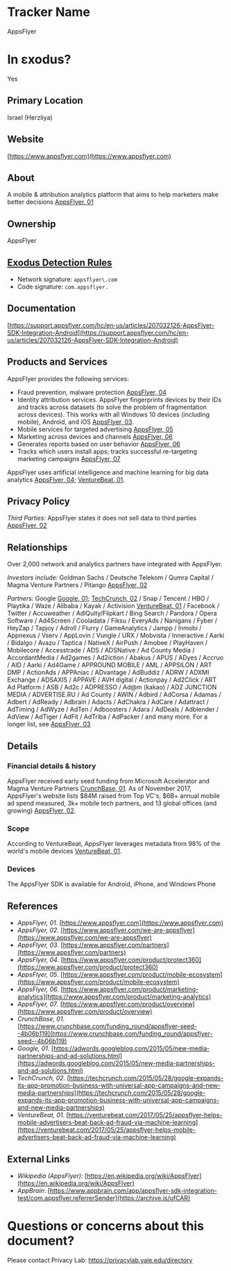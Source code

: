 # Tracker Name
AppsFlyer

# In εxodus?
Yes

## Primary Location
Israel (Herzliya)

## Website
[https://www.appsflyer.com](https://www.appsflyer.com)

## About
A mobile & attribution analytics platform that aims to help marketers make better decisions [AppsFlyer, 01](https://www.appsflyer.com)

## Ownership
AppsFlyer

## [Exodus Detection Rules](https://exodus-privacy.eu.org)
*   Network signature: `appsflyer\.com`
*   Code signature: `com.appsflyer.`

## Documentation
[https://support.appsflyer.com/hc/en-us/articles/207032126-AppsFlyer-SDK-Integration-Android](https://support.appsflyer.com/hc/en-us/articles/207032126-AppsFlyer-SDK-Integration-Android)

## Products and Services
AppsFlyer provides the following services:

* Fraud prevention, malware protection [AppsFlyer, 04](https://www.appsflyer.com/product/protect360)
* Identity attribution services. AppsFlyer fingerprints devices by their IDs and tracks across datasets (to solve the problem of fragmentation across devices). This works with all Windows 10 devices (including mobile), Android, and iOS [AppsFlyer, 03](https://www.appsflyer.com/product/mobile-attribution-for-user-acquisition).
* Mobile services for targeted advertising [AppsFlyer, 05](https://www.appsflyer.com/product/mobile-ecosystem)
* Marketing across devices and channels [AppsFlyer, 06](https://www.appsflyer.com/product/marketing-analytics)
* Generates reports based on user behavior [AppsFlyer, 06](https://www.appsflyer.com/product/marketing-analytics)
* Tracks which users install apps; tracks successful re-targeting marketing campaigns [AppsFlyer, 07](https://www.appsflyer.com/product/overview)

AppsFlyer uses artificial intelligence and machine learning for big data analytics [AppsFlyer, 04](https://www.appsflyer.com/product/protect360); [VentureBeat, 01](https://venturebeat.com/2017/05/25/appsflyer-helps-mobile-advertisers-beat-back-ad-fraud-via-machine-learning).

## Privacy Policy
_Third Parties:_ AppsFlyer states it does not sell data to third parties [AppsFlyer, 02](https://www.appsflyer.com/we-are-appsflyer)

## Relationships
Over 2,000 network and analytics partners have integrated with AppsFlyer.

_Investors include:_ Goldman Sachs / Deutsche Telekom / Qumra Capital / Magma Venture Partners / Pitango [AppsFlyer, 02](https://www.appsflyer.com/we-are-appsflyer)  

_Partners:_ Google [Google, 01](https://adwords.googleblog.com/2015/05/new-media-partnerships-and-ad-solutions.html); [TechCrunch, 02](https://techcrunch.com/2015/05/28/google-expands-its-app-promotion-business-with-universal-app-campaigns-and-new-media-partnerships) / Snap / Tencent / HBO / Playtika / Waze / Alibaba / Kayak / Activision [VentureBeat, 01](https://venturebeat.com/2017/05/25/appsflyer-helps-mobile-advertisers-beat-back-ad-fraud-via-machine-learning) / Facebook / Twitter / Accuweather / AdlQuity/Flipkart / Bing Search / Pandora / Opera Software / Ad4Screen / Cooladata / Fiksu / EveryAds / Nanigans / Fyber / HeyZap / Tapjoy / Adroll / Flurry / GameAnalytics / Jampp / Inmobi / Appnexus / Vserv / AppLovin / Vungle / URX / Mobvista / Inneractive / Aarki / Bidalgo / Avazu / Taptica / NativeX / AirPush / Amobee / PlayHaven / Mobilecore / Accesstrade / ADS / ADSNative / Ad County Media / AccordantMedia / Ad2games / Ad2iction / Abakus / APUS / ADyes / Accruo / AID / Aarki / Ad4Game / APPROUND MOBILE / AML / APPSILON / ART DMP / ActionAds / APPAniac / ADvantage / AdBuddiz / ADRW / ADXMI Exchange / ADSAXIS / APPAVE / AVH digital / Actionpay / Ad2Click / ART Ad Platform / ASB / Ad2c / ADPRESSO / Ad@m (kakao) / ADZ JUNCTION MEDIA / ADVERTISE.RU / Ad County / AWIN / Adbird / AdCorsa / Adamas / Adbert / AdReady / Adbrain / Adacts / AdChakra / AdCare / Adattract / AdTiming / AdWyze / AdTen / Adboosters / Adara / AdDeals / Adblender / AdView / AdTiger / AdFit / AdTriba / AdPacker / and many more. For a longer list, see [AppsFlyer, 03](https://www.appsflyer.com/partners)

## Details
### Financial details & history
AppsFlyer received early seed funding from Microsoft Accelerator and Magma Venture Partners [CrunchBase, 01](https://www.crunchbase.com/funding_round/appsflyer-seed--4b06b119). As of November 2017, AppsFlyer's website lists $84M raised from Top VC's, $6B+ annual mobile ad spend measured, 3k+ mobile tech partners, and 13 global offices (and growing) [AppsFlyer, 02](https://www.appsflyer.com/we-are-appsflyer).

### Scope
According to VentureBeat, AppsFlyer leverages metadata from 98% of the world's mobile devices [VentureBeat, 01](https://venturebeat.com/2017/05/25/appsflyer-helps-mobile-advertisers-beat-back-ad-fraud-via-machine-learning).

### Devices
The AppsFlyer SDK is available for Android, iPhone, and Windows Phone

## References
* _AppsFlyer, 01_. [https://www.appsflyer.com](https://www.appsflyer.com)  
* _AppsFlyer, 02_. [https://www.appsflyer.com/we-are-appsflyer](https://www.appsflyer.com/we-are-appsflyer)  
* _AppsFlyer, 03_. [https://www.appsflyer.com/partners](https://www.appsflyer.com/partners)  
* _AppsFlyer, 04_. [https://www.appsflyer.com/product/protect360](https://www.appsflyer.com/product/protect360)  
* _AppsFlyer, 05_. [https://www.appsflyer.com/product/mobile-ecosystem](https://www.appsflyer.com/product/mobile-ecosystem)  
* _AppsFlyer, 06_. [https://www.appsflyer.com/product/marketing-analytics](https://www.appsflyer.com/product/marketing-analytics)  
* _AppsFlyer, 07_. [https://www.appsflyer.com/product/overview](https://www.appsflyer.com/product/overview)
* _CrunchBase, 01_. [https://www.crunchbase.com/funding_round/appsflyer-seed--4b06b119](https://www.crunchbase.com/funding_round/appsflyer-seed--4b06b119)  
* _Google, 01_. [https://adwords.googleblog.com/2015/05/new-media-partnerships-and-ad-solutions.html](https://adwords.googleblog.com/2015/05/new-media-partnerships-and-ad-solutions.html)  
* _TechCrunch, 02_. [https://techcrunch.com/2015/05/28/google-expands-its-app-promotion-business-with-universal-app-campaigns-and-new-media-partnerships](https://techcrunch.com/2015/05/28/google-expands-its-app-promotion-business-with-universal-app-campaigns-and-new-media-partnerships)
* _VentureBeat, 01_. [https://venturebeat.com/2017/05/25/appsflyer-helps-mobile-advertisers-beat-back-ad-fraud-via-machine-learning](https://venturebeat.com/2017/05/25/appsflyer-helps-mobile-advertisers-beat-back-ad-fraud-via-machine-learning)

## External Links
* _Wikipedia (AppsFlyer)_: [https://en.wikipedia.org/wiki/AppsFlyer](https://en.wikipedia.org/wiki/AppsFlyer)
* _AppBrain_: [https://www.appbrain.com/app/appsflyer-sdk-integration-test/com.appsflyer.referrerSender](https://archive.is/ufCAR)

# Questions or concerns about this document?
Please contact Privacy Lab: https://privacylab.yale.edu/directory
